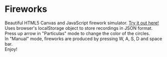 # Fireworks
Beautiful HTML5 Canvas and JavaScript firework simulator.
[Try it out here!](http://cpita.github.io/Fireworks/)
<br/>
Uses browser's localStorage object to store recordings in JSON format.
<br/>
Press up arrow in "Particulas" mode to change the color of the circles.
<br/>
In "Manual" mode, fireworks are produced by pressing W, A, S, D and space bar.
<br/>
Enjoy!

